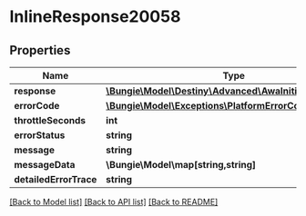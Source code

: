 # InlineResponse20058

## Properties
Name | Type | Description | Notes
------------ | ------------- | ------------- | -------------
**response** | [**\Bungie\Model\Destiny\Advanced\AwaInitializeResponse**](AwaInitializeResponse.md) |  | [optional] 
**errorCode** | [**\Bungie\Model\Exceptions\PlatformErrorCodes**](PlatformErrorCodes.md) |  | [optional] 
**throttleSeconds** | **int** |  | [optional] 
**errorStatus** | **string** |  | [optional] 
**message** | **string** |  | [optional] 
**messageData** | **\Bungie\Model\map[string,string]** |  | [optional] 
**detailedErrorTrace** | **string** |  | [optional] 

[[Back to Model list]](../README.md#documentation-for-models) [[Back to API list]](../README.md#documentation-for-api-endpoints) [[Back to README]](../README.md)


